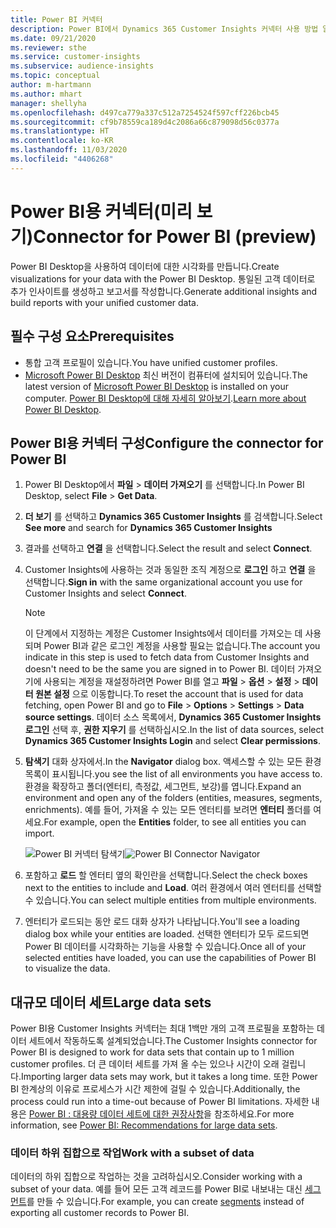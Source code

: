 ```yaml
---
title: Power BI 커넥터
description: Power BI에서 Dynamics 365 Customer Insights 커넥터 사용 방법 알아보기.
ms.date: 09/21/2020
ms.reviewer: sthe
ms.service: customer-insights
ms.subservice: audience-insights
ms.topic: conceptual
author: m-hartmann
ms.author: mhart
manager: shellyha
ms.openlocfilehash: d497ca779a337c512a7254524f597cff226bcb45
ms.sourcegitcommit: cf9b78559ca189d4c2086a66c879098d56c0377a
ms.translationtype: HT
ms.contentlocale: ko-KR
ms.lasthandoff: 11/03/2020
ms.locfileid: "4406268"
---
```

# <a name="connector-for-power-bi-preview"></a><span data-ttu-id="c838b-103">Power BI용 커넥터(미리 보기)</span><span class="sxs-lookup"><span data-stu-id="c838b-103">Connector for Power BI (preview)</span></span>

<span data-ttu-id="c838b-104">Power BI Desktop을 사용하여 데이터에 대한 시각화를 만듭니다.</span><span class="sxs-lookup"><span data-stu-id="c838b-104">Create visualizations for your data with the Power BI Desktop.</span></span> <span data-ttu-id="c838b-105">통일된 고객 데이터로 추가 인사이트를 생성하고 보고서를 작성합니다.</span><span class="sxs-lookup"><span data-stu-id="c838b-105">Generate additional insights and build reports with your unified customer data.</span></span>

## <a name="prerequisites"></a><span data-ttu-id="c838b-106">필수 구성 요소</span><span class="sxs-lookup"><span data-stu-id="c838b-106">Prerequisites</span></span>

- <span data-ttu-id="c838b-107">통합 고객 프로필이 있습니다.</span><span class="sxs-lookup"><span data-stu-id="c838b-107">You have unified customer profiles.</span></span>
- <span data-ttu-id="c838b-108">[Microsoft Power BI Desktop](https://powerbi.microsoft.com/desktop/) 최신 버전이 컴퓨터에 설치되어 있습니다.</span><span class="sxs-lookup"><span data-stu-id="c838b-108">The latest version of [Microsoft Power BI Desktop](https://powerbi.microsoft.com/desktop/) is installed on your computer.</span></span> <span data-ttu-id="c838b-109">[Power BI Desktop에 대해 자세히 알아보기](https://docs.microsoft.com/power-bi/desktop-what-is-desktop).</span><span class="sxs-lookup"><span data-stu-id="c838b-109">[Learn more about Power BI Desktop](https://docs.microsoft.com/power-bi/desktop-what-is-desktop).</span></span>

## <a name="configure-the-connector-for-power-bi"></a><span data-ttu-id="c838b-110">Power BI용 커넥터 구성</span><span class="sxs-lookup"><span data-stu-id="c838b-110">Configure the connector for Power BI</span></span>

1. <span data-ttu-id="c838b-111">Power BI Desktop에서 **파일** > **데이터 가져오기** 를 선택합니다.</span><span class="sxs-lookup"><span data-stu-id="c838b-111">In Power BI Desktop, select **File** > **Get Data**.</span></span>

1. <span data-ttu-id="c838b-112">**더 보기** 를 선택하고 **Dynamics 365 Customer Insights** 를 검색합니다.</span><span class="sxs-lookup"><span data-stu-id="c838b-112">Select **See more** and search for **Dynamics 365 Customer Insights**</span></span>

1. <span data-ttu-id="c838b-113">결과를 선택하고 **연결** 을 선택합니다.</span><span class="sxs-lookup"><span data-stu-id="c838b-113">Select the result and select **Connect**.</span></span>

1. <span data-ttu-id="c838b-114">Customer Insights에 사용하는 것과 동일한 조직 계정으로 **로그인** 하고 **연결** 을 선택합니다.</span><span class="sxs-lookup"><span data-stu-id="c838b-114">**Sign in** with the same organizational account you use for Customer Insights and select **Connect**.</span></span>
   > [!NOTE]
   > <span data-ttu-id="c838b-115">이 단계에서 지정하는 계정은 Customer Insights에서 데이터를 가져오는 데 사용되며 Power BI과 같은 로그인 계정을 사용할 필요는 없습니다.</span><span class="sxs-lookup"><span data-stu-id="c838b-115">The account you indicate in this step is used to fetch data from Customer Insights and doesn't need to be the same you are signed in to Power BI.</span></span> <span data-ttu-id="c838b-116">데이터 가져오기에 사용되는 계정을 재설정하려면 Power BI를 열고 **파일** > **옵션** > **설정** > **데이터 원본 설정** 으로 이동합니다.</span><span class="sxs-lookup"><span data-stu-id="c838b-116">To reset the account that is used for data fetching, open Power BI and go to **File** > **Options** > **Settings** > **Data source settings**.</span></span> <span data-ttu-id="c838b-117">데이터 소스 목록에서, **Dynamics 365 Customer Insights 로그인** 선택 후, **권한 지우기** 를 선택하십시오.</span><span class="sxs-lookup"><span data-stu-id="c838b-117">In the list of data sources, select **Dynamics 365 Customer Insights Login** and select **Clear permissions**.</span></span>  

1. <span data-ttu-id="c838b-118">**탐색기** 대화 상자에서.</span><span class="sxs-lookup"><span data-stu-id="c838b-118">In the **Navigator** dialog box.</span></span> <span data-ttu-id="c838b-119">액세스할 수 있는 모든 환경 목록이 표시됩니다.</span><span class="sxs-lookup"><span data-stu-id="c838b-119">you see the list of all environments you have access to.</span></span> <span data-ttu-id="c838b-120">환경을 확장하고 폴더(엔터티, 측정값, 세그먼트, 보강)를 엽니다.</span><span class="sxs-lookup"><span data-stu-id="c838b-120">Expand an environment and open any of the folders (entities, measures, segments, enrichments).</span></span> <span data-ttu-id="c838b-121">예를 들어, 가져올 수 있는 모든 엔터티를 보려면 **엔터티** 폴더를 여세요.</span><span class="sxs-lookup"><span data-stu-id="c838b-121">For example, open the **Entities** folder, to see all entities you can import.</span></span>

   <span data-ttu-id="c838b-122">![Power BI 커넥터 탐색기](media/power-bi-navigator.png "Power BI 커넥터 탐색기")</span><span class="sxs-lookup"><span data-stu-id="c838b-122">![Power BI Connector Navigator](media/power-bi-navigator.png "Power BI Connector Navigator")</span></span>

1. <span data-ttu-id="c838b-123">포함하고 **로드** 할 엔터티 옆의 확인란을 선택합니다.</span><span class="sxs-lookup"><span data-stu-id="c838b-123">Select the check boxes next to the entities to include and **Load**.</span></span> <span data-ttu-id="c838b-124">여러 환경에서 여러 엔터티를 선택할 수 있습니다.</span><span class="sxs-lookup"><span data-stu-id="c838b-124">You can select multiple entities from multiple environments.</span></span>

1. <span data-ttu-id="c838b-125">엔터티가 로드되는 동안 로드 대화 상자가 나타납니다.</span><span class="sxs-lookup"><span data-stu-id="c838b-125">You'll see a loading dialog box while your entities are loaded.</span></span> <span data-ttu-id="c838b-126">선택한 엔터티가 모두 로드되면 Power BI 데이터를 시각화하는 기능을 사용할 수 있습니다.</span><span class="sxs-lookup"><span data-stu-id="c838b-126">Once all of your selected entities have loaded, you can use the capabilities of Power BI to visualize the data.</span></span>

## <a name="large-data-sets"></a><span data-ttu-id="c838b-127">대규모 데이터 세트</span><span class="sxs-lookup"><span data-stu-id="c838b-127">Large data sets</span></span>

<span data-ttu-id="c838b-128">Power BI용 Customer Insights 커넥터는 최대 1백만 개의 고객 프로필을 포함하는 데이터 세트에서 작동하도록 설계되었습니다.</span><span class="sxs-lookup"><span data-stu-id="c838b-128">The Customer Insights connector for Power BI is designed to work for data sets that contain up to 1 million customer profiles.</span></span> <span data-ttu-id="c838b-129">더 큰 데이터 세트를 가져 올 수는 있으나 시간이 오래 걸립니다.</span><span class="sxs-lookup"><span data-stu-id="c838b-129">Importing larger data sets may work, but it takes a long time.</span></span> <span data-ttu-id="c838b-130">또한 Power BI 한계상의 이유로 프로세스가 시간 제한에 걸릴 수 있습니다.</span><span class="sxs-lookup"><span data-stu-id="c838b-130">Additionally, the process could run into a time-out because of Power BI limitations.</span></span> <span data-ttu-id="c838b-131">자세한 내용은 [Power BI : 대용량 데이터 세트에 대한 권장사항](https://docs.microsoft.com/power-bi/admin/service-premium-what-is#large-datasets)을 참조하세요.</span><span class="sxs-lookup"><span data-stu-id="c838b-131">For more information, see [Power BI: Recommendations for large data sets](https://docs.microsoft.com/power-bi/admin/service-premium-what-is#large-datasets).</span></span> 

### <a name="work-with-a-subset-of-data"></a><span data-ttu-id="c838b-132">데이터 하위 집합으로 작업</span><span class="sxs-lookup"><span data-stu-id="c838b-132">Work with a subset of data</span></span>

<span data-ttu-id="c838b-133">데이터의 하위 집합으로 작업하는 것을 고려하십시오.</span><span class="sxs-lookup"><span data-stu-id="c838b-133">Consider working with a subset of your data.</span></span> <span data-ttu-id="c838b-134">예를 들어 모든 고객 레코드를 Power BI로 내보내는 대신 [세그먼트](segments.md)를 만들 수 있습니다.</span><span class="sxs-lookup"><span data-stu-id="c838b-134">For example, you can create [segments](segments.md) instead of exporting all customer records to Power BI.</span></span>
